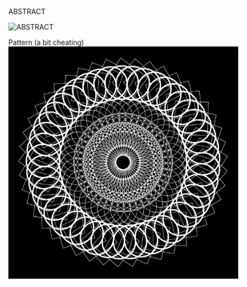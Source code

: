 ABSTRACT

![ABSTRACT](https://user-images.githubusercontent.com/60875549/79692806-d5501f00-826f-11ea-807b-4d2cfd3389b7.PNG)



Pattern (a bit cheating)
![Pattern](https://github.com/mrvybornykh/cs101/blob/master/pictures/pattern.PNG)
